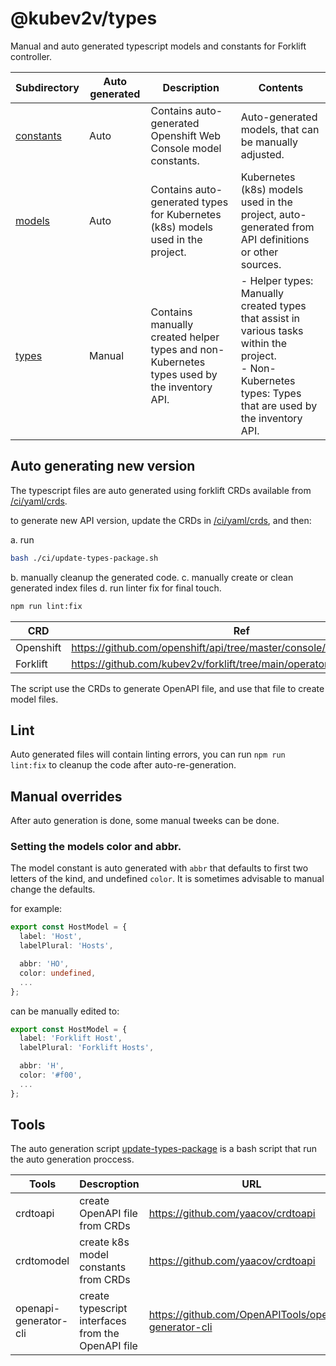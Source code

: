 # @kubev2v/types

Manual and auto generated typescript models and constants for Forklift controller.

| Subdirectory              | Auto generated | Description                                                                                   | Contents                                                                                                                                                                                                                                              |
|---------------------------|----------------|-------------------------------------------------------------------------------|--------------------------------------------------------------------------------------------------------------------------------------------------------------------------------------------------------------------------------------------------------|
| [constants](./src/constants)  | Auto | Contains auto-generated Openshift Web Console model constants.                                            | Auto-generated models, that can be manually adjusted.                                                                                                                                                                                                  |
| [models](./src/models)        | Auto | Contains auto-generated types for Kubernetes (k8s) models used in the project.               | Kubernetes (k8s) models used in the project, auto-generated from API definitions or other sources.                                                                                                                                                     |
| [types](./src/types)          | Manual | Contains manually created helper types and non-Kubernetes types used by the inventory API.    | - Helper types: Manually created types that assist in various tasks within the project.<br>- Non-Kubernetes types: Types that are used by the inventory API.                        |

## Auto generating new version

The typescript files are auto generated using forklift CRDs available from [<root>/ci/yaml/crds](/ci/yaml/crds).

to generate new API version, update the CRDs in [<root>/ci/yaml/crds](/ci/yaml/crds), and then:

a. run
``` bash
bash ./ci/update-types-package.sh
```

b. manually cleanup the generated code.
c. manually create or clean generated index files
d. run linter fix for final touch.
``` bash
npm run lint:fix
```

| CRD | Ref |
| ------------| --------|
| Openshift | https://github.com/openshift/api/tree/master/console/v1 |
| Forklift | https://github.com/kubev2v/forklift/tree/main/operator/config/crd/bases |

The script use the CRDs to generate OpenAPI file, and use that file to create model files.

## Lint

Auto generated files will contain linting errors, you can run `npm run lint:fix` to cleanup the code after auto-re-generation.

## Manual overrides

After auto generation is done, some manual tweeks can be done.

### Setting the models color and abbr.

The model constant is auto generated with `abbr` that defaults to first two letters of the kind, and undefined `color`.
It is sometimes advisable to manual change the defaults.

for example:

``` ts
export const HostModel = {
  label: 'Host',
  labelPlural: 'Hosts',

  abbr: 'HO',
  color: undefined,
  ...
};
```
can be manually edited to:

``` ts
export const HostModel = {
  label: 'Forklift Host',
  labelPlural: 'Forklift Hosts',

  abbr: 'H',
  color: '#f00',
  ...
};
```

## Tools

The auto generation script [update-types-package](/ci/update-types-package.sh) is a bash script
that run the auto generation proccess.

| Tools | Descroption | URL |
| ------| ----------- | --- |
| crdtoapi | create OpenAPI file from CRDs | https://github.com/yaacov/crdtoapi |
| crdtomodel | create k8s model constants from CRDs | https://github.com/yaacov/crdtoapi |
| openapi-generator-cli | create typescript interfaces from the OpenAPI file | https://github.com/OpenAPITools/openapi-generator-cli |
